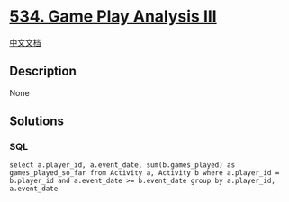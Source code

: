 # [534. Game Play Analysis III](https://leetcode.com/problems/game-play-analysis-iii)

[中文文档](/solution/0500-0599/0534.Game%20Play%20Analysis%20III/README.md)

## Description

None

## Solutions

<!-- tabs:start -->

### **SQL**

```
select a.player_id, a.event_date, sum(b.games_played) as games_played_so_far from Activity a, Activity b where a.player_id = b.player_id and a.event_date >= b.event_date group by a.player_id, a.event_date
```

<!-- tabs:end -->
